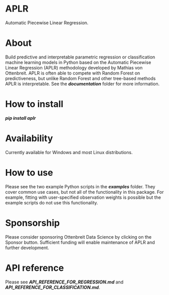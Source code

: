 # APLR
Automatic Piecewise Linear Regression.

# About
Build predictive and interpretable parametric regression or classification machine learning models in Python based on the Automatic Piecewise Linear Regression (APLR) methodology developed by Mathias von Ottenbreit. APLR is often able to compete with Random Forest on predictiveness, but unlike Random Forest and other tree-based methods APLR is interpretable. See the ***documentation*** folder for more information. 

# How to install
***pip install aplr***

# Availability
Currently available for Windows and most Linux distributions.

# How to use
Please see the two example Python scripts in the ***examples*** folder. They cover common use cases, but not all of the functionality in this package. For example, fitting with user-specified observation weights is possible but the example scripts do not use this functionality.

# Sponsorship
Please consider sponsoring Ottenbreit Data Science by clicking on the Sponsor button. Sufficient funding will enable maintenance of APLR and further development.

# API reference
Please see ***API_REFERENCE_FOR_REGRESSION.md*** and ***API_REFERENCE_FOR_CLASSIFICATION.md***.